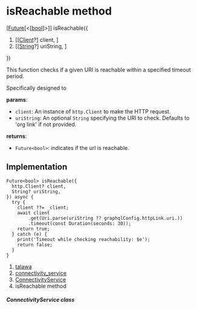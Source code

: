 
<div>

# isReachable method

</div>


[[Future](https://api.flutter.dev/flutter/dart-core/Future-class.html)[\<[[bool](https://api.flutter.dev/flutter/dart-core/bool-class.html)]\>]]
isReachable({

1.  [[[Client](https://pub.dev/documentation/http/1.2.2/http/Client-class.md)?]
    client, ]
2.  [[[String](https://api.flutter.dev/flutter/dart-core/String-class.html)?]
    uriString, ]

})



This function checks if a given URI is reachable within a specified
timeout period.

Specifically designed to

**params**:

-   `client`: An instance of `http.Client` to make the HTTP request.
-   `uriString`: An optional `String` specifying the URI to check.
    Defaults to \'org link\' if not provided.

**returns**:

-   `Future<bool>`: indicates if the url is reachable.



## Implementation

``` language-dart
Future<bool> isReachable({
  http.Client? client,
  String? uriString,
}) async {
  try {
    client ??= _client;
    await client
        .get(Uri.parse(uriString ?? graphqlConfig.httpLink.uri.))
        .timeout(const Duration(seconds: 30));
    return true;
  } catch (e) {
    print('Timeout while checking reachability: $e');
    return false;
  }
}
```







1.  [talawa](../../index.md)
2.  [connectivity_service](../../services_third_party_service_connectivity_service/)
3.  [ConnectivityService](../../services_third_party_service_connectivity_service/ConnectivityService-class.md)
4.  isReachable method

##### ConnectivityService class







